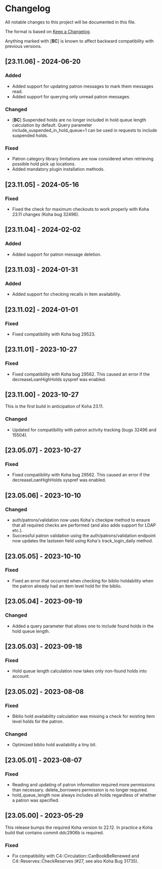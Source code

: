# Changelog

All notable changes to this project will be documented in this file.

The format is based on [Keep a Changelog](https://keepachangelog.com/en/1.0.0/).

Anything marked with [**BC**] is known to affect backward compatibility with previous versions.

## [23.11.06] - 2024-06-20

### Added

- Added support for updating patron messages to mark them messages read.
- Added support for querying only unread patron messages.

### Changed

- [**BC**] Suspended holds are no longer included in hold queue length calculation by default. Query parameter include_suspended_in_hold_queue=1 can be used in requests to include suspended holds.

### Fixed

- Patron category library limitations are now considered when retrieving possible hold pick up locations.
- Added mandatory plugin installation methods.


## [23.11.05] - 2024-05-16

### Fixed

- Fixed the check for maximum checkouts to work properly with Koha 23.11 changes (Koha bug 32496).


## [23.11.04] - 2024-02-02

### Added

- Added support for patron message deletion.


## [23.11.03] - 2024-01-31

### Added

- Added support for checking recalls in item availability.


## [23.11.02] - 2024-01-01

### Fixed

- Fixed compatibility with Koha bug 29523.


## [23.11.01] - 2023-10-27

### Fixed

- Fixed compatibility with Koha bug 29562. This caused an error if the decreaseLoanHighHolds syspref was enabled.


## [23.11.00] - 2023-10-27

This is the first build in anticipation of Koha 23.11.

### Changed

- Updated for compatibility with patron activity tracking (bugs 32496 and 15504).


## [23.05.07] - 2023-10-27

### Fixed

- Fixed compatibility with Koha bug 29562. This caused an error if the decreaseLoanHighHolds syspref was enabled.


## [23.05.06] - 2023-10-10

### Changed

- auth/patrons/validation now uses Koha's checkpw method to ensure that all required checks are performed (and also adds support for LDAP etc.).
- Successful patron validation using the auth/patrons/validation endpoint now updates the lastseen field using Koha's track_login_daily method.


## [23.05.05] - 2023-10-10

### Fixed

- Fixed an error that occurred when checking for biblio holdability when the patron already had an item level hold for the biblio.


## [23.05.04] - 2023-09-19

### Changed

- Added a query parameter that allows one to include found holds in the hold queue length.


## [23.05.03] - 2023-09-18

### Fixed

- Hold queue length calculation now takes only non-found holds into account.


## [23.05.02] - 2023-08-08

### Fixed

- Biblio hold availability calculation was missing a check for existing item level holds for the patron.

### Changed

- Optimized biblio hold availability a tiny bit.


## [23.05.01] - 2023-08-07

### Fixed

- Reading and updating of patron information required more permissions than necessary. delete_borrowers permission is no longer required.
- hold_queue_length now always includes all holds regardless of whether a patron was specified.


## [23.05.00] - 2023-05-29

This release bumps the required Koha version to 22.12. In practice a Koha build that contains commit ddc2906b is required.

### Fixed

- Fix compatibility with C4::Circulation::CanBookBeRenewed and C4::Reserves::CheckReserves (#27, see also Koha Bug 31735).

